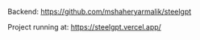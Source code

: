 Backend: <a href="https://github.com/mshaheryarmalik/steelgpt">https://github.com/mshaheryarmalik/steelgpt</a>

Project running at: <a href="https://steelgpt.vercel.app/">https://steelgpt.vercel.app/</a>

